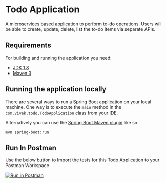 # Todo Application

A microservices based application to perform to-do operations. Users will be able to create, update, delete, list the
to-do items via separate APIs.

## Requirements

For building and running the application you need:

- [JDK 1.8](http://www.oracle.com/technetwork/java/javase/downloads/jdk8-downloads-2133151.html)
- [Maven 3](https://maven.apache.org)

## Running the application locally

There are several ways to run a Spring Boot application on your local machine. One way is to execute the `main` method
in the `com.vivek.todo.TodoApplication` class from your IDE.

Alternatively you can use
the [Spring Boot Maven plugin](https://docs.spring.io/spring-boot/docs/current/reference/html/build-tool-plugins-maven-plugin.html)
like so:

```shell
mvn spring-boot:run
```

## Run In Postman

Use the below button to Import the tests for this Todo Application to your Postman Workspace

[![Run in Postman](https://run.pstmn.io/button.svg)](https://app.getpostman.com/run-collection/1c91c10224492726d805?action=collection%2Fimport)
